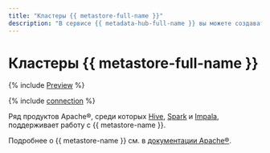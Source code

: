 ```yaml
---
title: "Кластеры {{ metastore-full-name }}"
description: "В сервисе {{ metadata-hub-full-name }} вы можете создавать кластеры {{ metastore-full-name }}."
---
```


# Кластеры {{ metastore-full-name }}

{% include [Preview](../../_includes/note-preview.md) %}

{% include [connection](../../_includes/metadata-hub/metastore-definition.md) %}

Ряд продуктов Apache®, среди которых [Hive](https://hive.apache.org/), [Spark](https://spark.apache.org/) и [Impala](https://impala.apache.org/overview.html), поддерживает работу с {{ metastore-name }}.

Подробнее о {{ metastore-name }} см. в [документации Apache®](https://cwiki.apache.org/confluence/display/hive/design#Design-Metastore).
